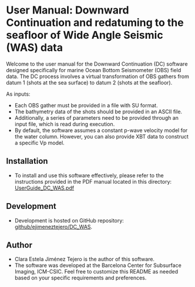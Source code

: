 # User Manual: Downward Continuation and redatuming to the seafloor of Wide Angle Seismic (WAS) data

Welcome to the user manual for the Downward Continuation (DC) software designed specifically for marine Ocean Bottom Seismometer (OBS) field data. The DC process involves a virtual transformation of OBS gathers from datum 1 (shots at the sea surface) to datum 2 (shots at the seafloor).

As inputs:
- Each OBS gather must be provided in a file with SU format.
- The bathymetry data of the shots should be provided in an ASCII file.
- Additionally, a series of parameters need to be provided through an input file, which is read during execution.
- By default, the software assumes a constant p-wave velocity model for the water column. However, you can also provide XBT data to construct a specific Vp model.

## Installation
- To install and use this software effectively, please refer to the instructions provided in the PDF manual located in this directory:  [UserGuide_DC_WAS.pdf](UserGuide_DC_WAS.pdf)

## Development
- Development is hosted on GitHub repository:
[github/ejimeneztejero/DC_WAS](https://github.com/ejimeneztejero/DC_WAS).

## Author
- Clara Estela Jiménez Tejero is the author of this software.
- The software was developed at the Barcelona Center for Subsurface Imaging, ICM-CSIC.
Feel free to customize this README as needed based on your specific requirements and preferences.
